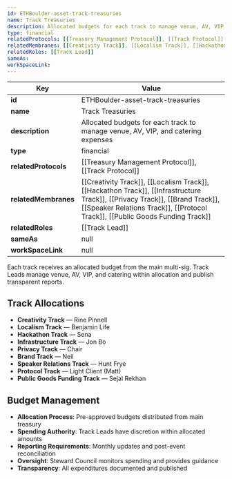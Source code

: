 ```yaml
---
id: ETHBoulder-asset-track-treasuries
name: Track Treasuries
description: Allocated budgets for each track to manage venue, AV, VIP, and catering expenses
type: financial
relatedProtocols: [[Treasury Management Protocol]], [[Track Protocol]]
relatedMembranes: [[Creativity Track]], [[Localism Track]], [[Hackathon Track]], [[Infrastructure Track]], [[Privacy Track]], [[Brand Track]], [[Speaker Relations Track]], [[Protocol Track]], [[Public Goods Funding Track]]
relatedRoles: [[Track Lead]]
sameAs:
workSpaceLink: 
---
```

<!-- YAML-SNAPSHOT:START -->
| Key | Value |
| --- | ----- |
| **id** | ETHBoulder-asset-track-treasuries |
| **name** | Track Treasuries |
| **description** | Allocated budgets for each track to manage venue, AV, VIP, and catering expenses |
| **type** | financial |
| **relatedProtocols** | [[Treasury Management Protocol]], [[Track Protocol]] |
| **relatedMembranes** | [[Creativity Track]], [[Localism Track]], [[Hackathon Track]], [[Infrastructure Track]], [[Privacy Track]], [[Brand Track]], [[Speaker Relations Track]], [[Protocol Track]], [[Public Goods Funding Track]] |
| **relatedRoles** | [[Track Lead]] |
| **sameAs** | null |
| **workSpaceLink** | null |

<!-- YAML-SNAPSHOT:END -->
Each track receives an allocated budget from the main multi-sig. Track Leads manage venue, AV, VIP, and catering within allocation and publish transparent reports.

## Track Allocations

- **Creativity Track** — Rine Pinnell
- **Localism Track** — Benjamin Life  
- **Hackathon Track** — Sena
- **Infrastructure Track** — Jon Bo
- **Privacy Track** — Chair
- **Brand Track** — Neil
- **Speaker Relations Track** — Hunt Frye
- **Protocol Track** — Light Client (Matt)
- **Public Goods Funding Track** — Sejal Rekhan

## Budget Management

- **Allocation Process**: Pre-approved budgets distributed from main treasury
- **Spending Authority**: Track Leads have discretion within allocated amounts
- **Reporting Requirements**: Monthly updates and post-event reconciliation
- **Oversight**: Steward Council monitors spending and provides guidance
- **Transparency**: All expenditures documented and published